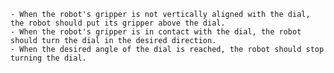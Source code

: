 
    - When the robot's gripper is not vertically aligned with the dial, the robot should put its gripper above the dial.
    - When the robot's gripper is in contact with the dial, the robot should turn the dial in the desired direction. 
    - When the desired angle of the dial is reached, the robot should stop turning the dial.